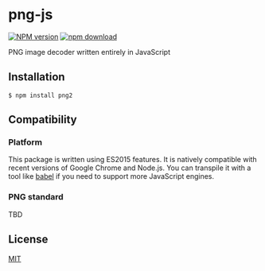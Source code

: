 # png-js

  [![NPM version][npm-image]][npm-url]
  [![npm download][download-image]][download-url]

PNG image decoder written entirely in JavaScript

## Installation

```
$ npm install png2
```

## Compatibility

### Platform

This package is written using ES2015 features. It is natively compatible with recent versions of Google Chrome
and Node.js. You can transpile it with a tool like [babel](https://babeljs.io/) if you need to support more
JavaScript engines.

### PNG standard

TBD

## License

  [MIT](./LICENSE)

[npm-image]: https://img.shields.io/npm/v/png2.svg?style=flat-square
[npm-url]: https://www.npmjs.com/package/png2
[download-image]: https://img.shields.io/npm/dm/png2.svg?style=flat-square
[download-url]: https://www.npmjs.com/package/png2
